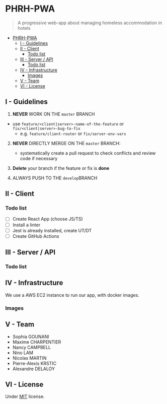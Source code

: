 # PHRH-PWA

> A progressive web-app about managing homeless accommodation in hotels

- [PHRH-PWA](#phrh-pwa)
  - [I - Guidelines](#i---guidelines)
  - [II - Client](#ii---client)
    - [Todo list](#todo-list)
  - [III - Server / API](#iii---server--api)
    - [Todo list](#todo-list-1)
  - [IV - Infrastructure](#iv---infrastructure)
    - [Images](#images)
  - [V - Team](#v---team)
  - [VI - License](#vi---license)

## I - Guidelines

1. **NEVER** WORK ON THE `master` BRANCH
  - use `feature/<client|server>-name-of-the-feature` or `fix/<client|server>-bug-to-fix`
    - e.g. `feature/client-router` or `fix/server-env-vars`

2. **NEVER** DIRECTLY MERGE ON THE `master` BRANCH:
   - systematically create a pull request to check conflicts and review code if necessary

3. **Delete** your branch if the feature or fix is **done**

4. ALWAYS PUSH TO THE `develop`BRANCH 
## II - Client

### Todo list

- [ ] Create React App (choose JS/TS)
- [ ] Install a linter
- [ ] Jest is already installed, create UT/DT
- [ ] Create GitHub Actions

## III - Server / API

### Todo list

## IV - Infrastructure

We use a AWS EC2 instance to run our app, with docker images.

### Images


## V - Team

- Sophia GOUNANI
- Maxime CHARPENTIER 
- Nancy CAMPBELL
- Nino LAM
- Nicolas MARTIN
- Pierre-Alexis KRSTIC
- Alexandre DELALOY


## VI - License

Under [MIT](https://github.com/blyndusk/PHRH-PWA/blob/master/LICENSE) license.
